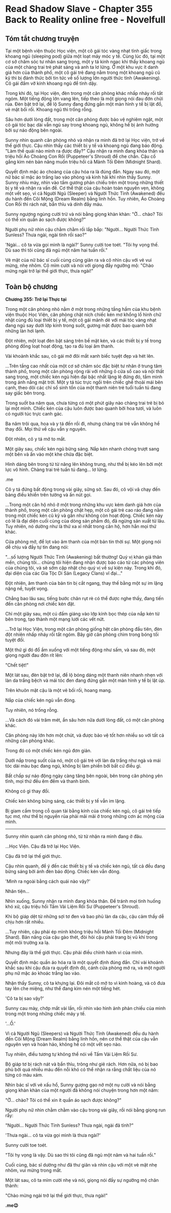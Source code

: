 # Read Shadow Slave - Chapter 355 Back to Reality online free - Novelfull

## Tóm tắt chương truyện

Tại một bệnh viện thuộc Học viện, một cô gái tóc vàng nhạt tỉnh giấc trong khoang ngủ (sleeping pod) giữa một loạt máy móc y tế. Cùng lúc đó, tại một cơ sở chăm sóc tư nhân sang trọng, một y tá kinh ngạc khi thấy khoang ngủ của một chàng trai trẻ phát sáng và anh ta lơ lửng. Ở một khu vực ít danh giá hơn của thành phố, một cô gái trẻ đang nằm trong một khoang ngủ cũ kỹ thì bị đánh thức bởi tin tức về số lượng lớn người thức tỉnh (Awakening). Cô gái đấm vỡ kính khoang ngủ để tỉnh dậy.

Trong khi đó, tại Học viện, đèn trong một căn phòng khác nhấp nháy rồi tắt ngóm. Một tiếng động lớn vang lên, tiếp theo là một giọng nói đau đớn chửi rủa. Đèn bật trở lại, để lộ Sunny đang đứng gần một màn hình y tế bị lật đổ, vẻ mặt bối rối. Khoang ngủ thì trống rỗng.

Sâu hơn dưới lòng đất, trong một căn phòng được bảo vệ nghiêm ngặt, một cô gái tóc bạc dài vẫn ngủ say trong khoang ngủ, không hề bị ảnh hưởng bởi sự náo động bên ngoài.

Sunny nhìn quanh căn phòng nhỏ và nhận ra mình đã trở lại Học viện, trở về thế giới thực. Cậu nhìn thấy các thiết bị y tế và khoang ngủ đang báo động. "Làm thế quái nào mình ra được đây?" Cậu nhận ra mình đang khỏa thân và triệu hồi Áo Choàng Con Rối (Puppeteer's Shroud) để che chắn. Cậu cố gắng kìm nén bản năng muốn triệu hồi cả Mảnh Tối Đêm (Midnight Shard).

Quyết định mặc áo choàng của cậu hóa ra là đúng đắn. Ngay sau đó, một nữ bác sĩ mặc áo trắng lao vào phòng và kinh hãi khi nhìn thấy Sunny. Sunny nhíu mày, nhìn vào tấm gương phản chiếu trên một trong những thiết bị y tế và nhận ra vấn đề. Cơ thể thật của cậu hoàn toàn nguyên vẹn, không một vết sẹo, vì cả Người Ngủ (Sleeper) và Người Thức Tỉnh (Awakened) đều du hành đến Cõi Mộng (Dream Realm) bằng linh hồn. Tuy nhiên, Áo Choàng Con Rối thì rách nát, bẩn thỉu và dính đầy máu.

Sunny ngượng ngùng cười trừ và nói bằng giọng khàn khàn: "Ờ… chào? Tôi có thể xin quần áo sạch được không?"

Người phụ nữ nhìn cậu chằm chằm rồi lắp bắp: "Người… Người Thức Tỉnh Sunless? Thưa ngài, ngài tỉnh rồi sao?"

'Ngài… cô ta vừa gọi mình là ngài?' Sunny cười toe toét. "Tôi hy vọng thế. Dù sao thì tôi cũng đã ngủ một năm hai tuần rồi."

Vẻ mặt của nữ bác sĩ cuối cùng cũng giãn ra và cô nhìn cậu với vẻ vui mừng, nhẹ nhõm. Cô mỉm cười và nói với giọng đầy ngưỡng mộ: "Chào mừng ngài trở lại thế giới thực, thưa ngài!"

## Toàn bộ chương

**Chương 355: Trở lại Thực tại**

Trong một căn phòng nhỏ nằm ở một trong những tầng hầm của khu bệnh viện thuộc Học Viện, căn phòng chật ních chiếc kén mơ khổng lồ hình chữ nhật cùng đủ loại thiết bị y tế, một cô gái mảnh dẻ với mái tóc vàng nhạt đang ngủ say dưới lớp kính trong suốt, gương mặt được bao quanh bởi những làn hơi lạnh.

Đột nhiên, một loạt đèn bật sáng trên bề mặt kén, và các thiết bị y tế trong phòng đồng loạt hoạt động, tạo ra đủ loại âm thanh.

Vài khoảnh khắc sau, cô gái mở đôi mắt xanh biếc tuyệt đẹp và hét lên.

…Trên tầng cao nhất của một cơ sở chăm sóc đặc biệt tư nhân ở trung tâm thành phố, trong một căn phòng rộng rãi với những ô cửa sổ cao và nội thất sang trọng, một chiếc kén ngủ hiện đại bậc nhất lặng lẽ đứng đó, tắm mình trong ánh nắng mặt trời. Một y tá túc trực ngồi trên chiếc ghế thoải mái bên cạnh, theo dõi các chỉ số sinh tồn của một thanh niên trẻ tuổi tuấn tú đang say giấc bên trong.

Trong suốt ba năm qua, chưa từng có một phút giây nào chàng trai trẻ bị bỏ lại một mình. Chiếc kén của cậu luôn được bao quanh bởi hoa tươi, và luôn có người túc trực canh gác.

Ba năm trôi qua, hoa và y tá đến rồi đi, nhưng chàng trai trẻ vẫn không hề thay đổi. Mọi thứ về cậu vẫn y nguyên.

Đột nhiên, cô y tá mở to mắt.

Một giây sau, chiếc kén ngủ bừng sáng. Nắp kén nhanh chóng trượt sang một bên và ẩn vào một khe chứa đặc biệt.

Hình dáng bên trong từ từ nâng lên không trung, như thể bị kéo lên bởi một lực vô hình. Chàng trai trẻ tuấn tú đang… lơ lửng.

.me

Cô y tá đứng bất động trong vài giây, sững sờ. Sau đó, cô vội vã chạy đến bảng điều khiển trên tường và ấn nút gọi.

…Trong một căn hộ nhỏ ở một trong những khu vực kém danh giá hơn của thành phố, trong một căn phòng chật hẹp, một cô gái trẻ cao ráo đang nằm trong một chiếc kén cũ kỹ và gần như không còn hoạt động. Chiếc kén này có lẽ là đại diện cuối cùng của dòng sản phẩm đó, đã ngừng sản xuất từ lâu. Tuy nhiên, nó dường như là thứ xa xỉ nhất trong căn hộ, hơn hẳn mọi thứ khác.

Cửa phòng mở, để lọt vào âm thanh của một bản tin thời sự. Một giọng nói dễ chịu và đầy tự tin đang nói:

"...số lượng Người Thức Tỉnh (Awakening) bất thường! Quý vị khán giả thân mến, chúng tôi… chúng tôi hiện đang nhận được báo cáo từ các phóng viên của chúng tôi, và sẽ sớm cập nhật cho quý vị về sự kiện này. Trong khi đó, đại diện của các Gia Tộc Di Sản (Legacy Clans) vĩ đại…"

Đột nhiên, âm thanh của bản tin bị cắt ngang, thay thế bằng một sự im lặng nặng nề, tuyệt vọng.

Chẳng bao lâu sau, tiếng bước chân rụt rè có thể được nghe thấy, đang tiến đến căn phòng nơi chiếc kén đặt.

Chỉ một giây sau, một cú đấm giáng vào lớp kính bọc thép của nắp kén từ bên trong, tạo thành một mạng lưới các vết nứt.

…Trở lại Học Viện, trong một căn phòng giống hệt căn phòng đầu tiên, đèn đột nhiên nhấp nháy rồi tắt ngóm. Bây giờ căn phòng chìm trong bóng tối tuyệt đối.

Một thứ gì đó đổ ầm xuống với một tiếng động như sấm, và sau đó, một giọng người đau đớn rít lên:

"Chết tiệt!"

Một lát sau, đèn bật trở lại, để lộ bóng dáng một thanh niên nhanh nhẹn với làn da trắng bệch và mái tóc đen đang đứng gần một màn hình y tế bị lật úp.

Trên khuôn mặt cậu là một vẻ bối rối, hoang mang.

Nắp của chiếc kén ngủ vẫn đóng.

Tuy nhiên, nó trống rỗng.

…Và cách đó vài trăm mét, ẩn sâu hơn nữa dưới lòng đất, có một căn phòng khác.

Căn phòng này lớn hơn một chút, và được bảo vệ tốt hơn nhiều so với tất cả những căn phòng khác.

Trong đó có một chiếc kén ngủ đơn giản.

Dưới nắp trong suốt của nó, một cô gái trẻ với làn da trắng như ngà và mái tóc dài màu bạc đang ngủ, không bị làm phiền bởi bất cứ điều gì.

Bất chấp sự náo động ngày càng tăng bên ngoài, bên trong căn phòng yên tĩnh, mọi thứ đều êm đềm và thanh bình.

Không có gì thay đổi.

Chiếc kén không bừng sáng, các thiết bị y tế vẫn im lặng.

Bị giam cầm trong cỗ quan tài bằng kính của chiếc kén ngủ, cô gái trẻ tiếp tục mơ, như thể bị nguyền rủa phải mãi mãi ở trong những cơn ác mộng của mình.

***

Sunny nhìn quanh căn phòng nhỏ, từ từ nhận ra mình đang ở đâu.

…Học Viện. Cậu đã trở lại Học Viện.

Cậu đã trở lại thế giới thực.

Cậu nhìn quanh, để ý đến các thiết bị y tế và chiếc kén ngủ, tất cả đều đang bừng sáng bởi ánh đèn báo động. Chiếc kén vẫn đóng.

'Mình ra ngoài bằng cách quái nào vậy?'

Nhân tiện…

Nhìn xuống, Sunny nhận ra mình đang khỏa thân. Để tránh mọi tình huống khó xử, cậu triệu hồi Tấm Vải Liệm Rối Sư (Puppeteer's Shroud).

Khi bộ giáp dệt từ những sợi tơ đen và bao phủ làn da cậu, cậu cảm thấy dễ chịu hơn rất nhiều.

…Tuy nhiên, cậu phải ép mình không triệu hồi Mảnh Tối Đêm (Midnight Shard). Bản năng của cậu gào thét, đòi hỏi cậu phải trang bị vũ khí trong một môi trường xa lạ.

Nhưng đây là thế giới thực. Cậu phải điều chỉnh hành vi của mình.

Quyết định mặc quần áo hóa ra là một quyết định đúng đắn. Chỉ vài khoảnh khắc sau khi cậu đưa ra quyết định đó, cánh cửa phòng mở ra, và một người phụ nữ mặc áo khoác trắng lao vào.

Nhận thấy Sunny, cô ta khựng lại. Đôi mắt cô mở to vì kinh hoàng, và cô đưa tay lên che miệng, như thể đang kìm nén một tiếng hét.

'Cô ta bị sao vậy?'

Sunny cau mày, chớp mắt vài lần, rồi nhìn vào hình ảnh phản chiếu của mình trong một trong những chiếc máy y tế.

'...Ồ.'

Vì cả Người Ngủ (Sleepers) và Người Thức Tỉnh (Awakened) đều du hành đến Cõi Mộng (Dream Realm) bằng linh hồn, nên cơ thể thật của cậu vẫn nguyên vẹn và hoàn hảo, không hề có một vết sẹo nào.

Tuy nhiên, điều tương tự không thể nói về Tấm Vải Liệm Rối Sư.

Bộ giáp tơ bị rách nát và bẩn thỉu, trông như giẻ rách. Hơn nữa, nó bị bao phủ bởi quá nhiều máu đến nỗi khó có thể nhận ra rằng chất liệu của nó từng có màu xám.

Nhìn bác sĩ với vẻ xấu hổ, Sunny gượng gạo nở một nụ cười và nói bằng giọng khàn khàn của một người đã không nói chuyện trong hơn một năm:

"Ờ… chào? Tôi có thể xin ít quần áo sạch được không?"

Người phụ nữ nhìn chằm chằm vào cậu trong vài giây, rồi nói bằng giọng run rẩy:

"Người… Người Thức Tỉnh Sunless? Thưa ngài, ngài đã tỉnh?"

'Thưa ngài… cô ta vừa gọi mình là thưa ngài?'

Sunny cười toe toét.

"Tôi hy vọng là vậy. Dù sao thì tôi cũng đã ngủ một năm và hai tuần rồi."

Cuối cùng, bác sĩ dường như đã thư giãn và nhìn cậu với một vẻ mặt nhẹ nhõm, vui mừng trong mắt.

Một lát sau, cô ta mỉm cười nhẹ và nói, giọng nói đầy sự ngưỡng mộ chân thành:

"Chào mừng ngài trở lại thế giới thực, thưa ngài!"

**.me😉**